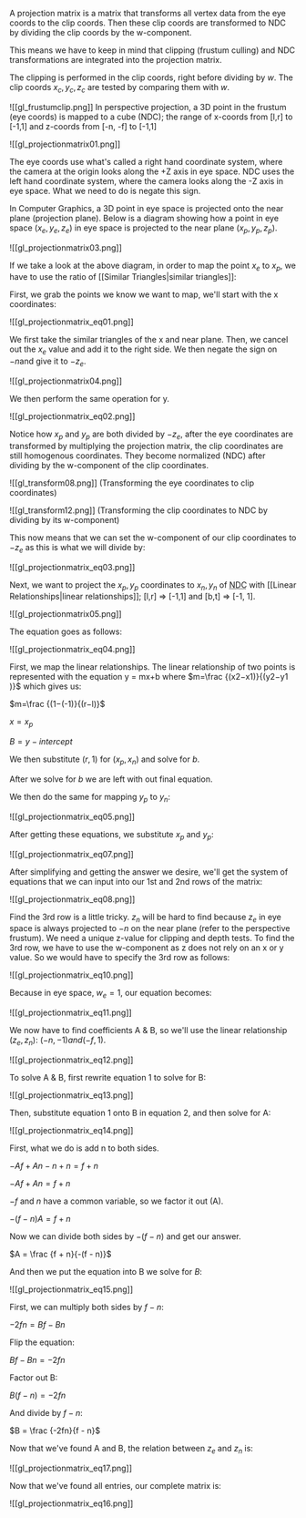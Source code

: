 A projection matrix is a matrix that transforms all vertex data from the eye coords to the clip coords. Then these clip coords are transformed to NDC by dividing the clip coords by the w-component.

This means we have to keep in mind that clipping (frustum culling) and NDC transformations are integrated into the projection matrix.

The clipping is performed in the clip coords, right before dividing by $w$. The clip coords $x_c, y_c, z_c$ are tested by comparing them with $w$. 

![[gl_frustumclip.png]]
In perspective projection, a 3D point in the frustum (eye coords) is mapped to a cube (NDC); the range of x-coords from [l,r] to [-1,1] and z-coords from [-n, -f] to [-1,1]

![[gl_projectionmatrix01.png]]

The eye coords use what's called a right hand coordinate system, where the camera at the origin looks along the +Z axis in eye space. NDC uses the left hand coordinate system, where the camera looks along the -Z axis in eye space. What we need to do is negate this sign.

In Computer Graphics, a 3D point in eye space is projected onto the near plane (projection plane). Below is a diagram showing how a point in eye space $(x_e, y_e, z_e)$ in eye space is projected to the near plane $(x_p, y_p, z_p)$.

![[gl_projectionmatrix03.png]]

If we take a look at the above diagram, in order to map the point $x_e$ to $x_p$, we have to use the ratio of [[Similar Triangles|similar triangles]]:

First, we grab the points we know we want to map, we'll start with the x coordinates:

![[gl_projectionmatrix_eq01.png]]

We first take the similar triangles of the x and near plane. Then, we cancel out the $x_e$ value and add it to the right side. We then negate the sign on $-n$and give it to $-z_e$.

![[gl_projectionmatrix04.png]]

We then perform the same operation for y. 

![[gl_projectionmatrix_eq02.png]]

Notice how $x_p$ and $y_p$ are both divided by $-z_e$, after the eye coordinates are transformed by multiplying the projection matrix, the clip coordinates are still homogenous coordinates. They become normalized (NDC) after dividing by the w-component of the clip coordinates.

![[gl_transform08.png]]
(Transforming the eye coordinates to clip coordinates)

![[gl_transform12.png]]
(Transforming the clip coordinates to NDC by dividing by its w-component)

This now means that we can set the w-component of our clip coordinates to $-z_e$ as this is what we will divide by:

![[gl_projectionmatrix_eq03.png]]

Next, we want to project the $x_p, y_p$ coordinates to $x_n, y_n$ of <abbr title="Lower left is 0,0. Top right is 1,1">NDC</abbr> with [[Linear Relationships|linear relationships]]; [l,r] => [-1,1] and [b,t] => [-1, 1].

![[gl_projectionmatrix05.png]]

The equation goes as follows:

![[gl_projectionmatrix_eq04.png]]

First, we map the linear relationships. The linear relationship of two points is represented with the equation y = mx+b where $m=\frac {(x2​−x1​)}{(y2​−y1​)}$ which gives us:

$m=\frac {(1​−(-1​)}{(r​−l​)}$

$x = x_p$ 

$B = y-intercept$

We then substitute $(r,1)$ for $(x_p, x_n)$ and solve for $b$.

After we solve for $b$ we are left with out final equation.

We then do the same for mapping $y_p$ to $y_n$:



![[gl_projectionmatrix_eq05.png]]



After getting these equations, we substitute $x_p$ and $y_p$:

![[gl_projectionmatrix_eq07.png]]


After simplifying and getting the answer we desire, we'll get the system of equations that we can input into our 1st and 2nd rows of the matrix:

![[gl_projectionmatrix_eq08.png]]


Find the 3rd row is a little tricky. $z_n$ will be hard to find because $z_e$ in eye space is always projected to $-n$ on the near plane (refer to the perspective frustum). We need a unique z-value for clipping and depth tests. To find the 3rd row, we have to use the w-component as z does not rely on an x or y value. So we would have to specify the 3rd row as follows:

![[gl_projectionmatrix_eq10.png]]

Because in eye space, $w_e = 1$, our equation becomes:

![[gl_projectionmatrix_eq11.png]]

We now have to find coefficients A & B, so we'll use the linear relationship ($z_e, z_n$): $(-n, -1) and (-f, 1)$. 

![[gl_projectionmatrix_eq12.png]]

To solve A & B, first rewrite equation 1 to solve for B:

![[gl_projectionmatrix_eq13.png]]

Then, substitute equation 1 onto B in equation 2, and then solve for A:

![[gl_projectionmatrix_eq14.png]]

First, what we do is add n to both sides.

$−Af+An−n+n=f+n$

$−Af+An=f+n$

$-f$ and $n$ have a common variable, so we factor it out (A).

$-(f - n)A = f + n$

Now we can divide both sides by $-(f-n)$ and get our answer.

$A = \frac {f + n}{-(f - n)}$

And then we put the equation into B we solve for $B$:

![[gl_projectionmatrix_eq15.png]]

First, we can multiply both sides by $f - n$:

$-2fn = Bf - Bn$

Flip the equation:

$Bf - Bn = -2fn$

Factor out B:

$B(f - n) = {-2fn}$ 

And divide by $f-n$:

$B = \frac {-2fn}{f - n}$

Now that we've found A and B, the relation between $z_e$ and $z_n$ is:

![[gl_projectionmatrix_eq17.png]]

Now that we've found all entries, our complete matrix is:

![[gl_projectionmatrix_eq16.png]]
